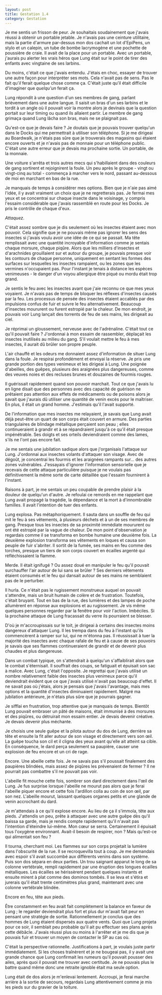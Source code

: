 ```yaml
---
layout: post
title: Gestation 1.4
category: Gestation
---
```


Je me sentis un frisson de peur.
Je souhaitais soudainement que j'avais réussi à obtenir un portable jetable.
Je n'avais pas une ceinture utilitaire, mais la partie d'armure par-dessus mon dos cachait un lot d'EpiPens, un stylo et un calepin, un tube de bombe lacrymogène et une pochette de poussière de craie.
Il avait de la place pour un portable.
Avec un portable, j'aurais pu alerter les vrais héros que Lung était sur le point de tirer des enfants avec vingtaine de ses larbins.

Du moins, c'était ce que j'avais entendu.
J'étais en choc, essayer de trouver une autre façon pour interpréter ses mots.
Cela n'avait pas de sens.
Pas le fait qu'*il* ferait quelque chose comme ça.
C'était juste qu'il était difficile d'imaginer que *quelqu'un* ferait ça.

Lung répondit à une question d'un ses membres de gang, parlant brièvement dans une autre langue.
Il saisit un bras d'un ses larbins et le tordit à un angle où il pouvait voir la montre alors je devinais que la question portait sur leur timing ou quand ils allaient partir.
Le membre de gang grimaça quand Lung lâcha son bras, mais ne se plaignait pas.

Qu'est-ce que je devais faire ?
Je doutais que je pouvais trouver quelqu'un dans le Docks qui me permettrait à utiliser son téléphone.
Si je me dirigeai au Boardwalk, je n'étais pas sûre que je trouverais des magasins qui étaient encore ouverts et je n'avais pas de monnaie pour un téléphone public.
C'était une autre erreur que je devais ma prochaine sortie.
Un portable, de la monnaie.

Une voiture s'arrêta et trois autres mecs qui s'habillaient dans des couleurs de gang sortirent et rejoignirent la foule.
Un peu après le groupe - vingt ou vingt-cinq au total - commença à marcher vers le nord, passant au-dessous de moi en marchant en bas de la rue.

Je manquais de temps à considérer mes options.
Bien que je n'aie pas aimé l'idée, il y avait vraiment un choix que je ne regretterais pas.
Je fermai mes yeux et se concentrai sur chaque insecte dans le voisinage, y compris l'essaim considérable que j'avais rassemblé en route pour les Docks.
Je pris le contrôle de chaque d'eux.

*Attaquez*.

C'était assez sombre que je dis seulement où les insectes étaient avec mon pouvoir.
Cela signifie que je ne pouvais même pas ignorer les sens des insectes si j'avais voulu avoir une idée de ce qui se passait.
Ma tête remplissait avec une quantité incroyable d'information comme je sentais chaque morsure, chaque piqûre.
Alors que les milliers d'insectes et d'arachnides grouillaient sur et autour du groupe, je pouvais presque voir les contours de chaque personne, uniquement en sentant les formes des surfaces sur lesquelles les insectes rampaient, ou les zones que les vermines n'occupaient pas.
Pour l'instant je tenais à distance les espèces venimeuses - le danger d'un voyou allergique être piqué ou mordu était trop grand.

Je sentis le feu avec les insectes avant que j'aie reconnu ce que mes yeux voyaient.
Je n'avais pas de temps de bloquer les réflexes d'insectes causés par la feu.
Les processus de pensée des insectes étaient accablés par des impulsions confus de fuir et suivre le feu alternativement.
Beaucoup d'insectes moururent ou furent estropié par la chaleur.
De mon endroit, je pouvais voir Lung lançait des torrents de feu de ses mains, les dirigeait au ciel. 

Je réprimai un gloussement, nerveuse avec de l'adrénaline.
C'était tout ce qu'il pouvait faire ?
J'ordonnai à mon essaim de rassembler, déplaçait les insectes inutilisés au milieu du gang.
S'il voulait mettre le feu à mes insectes, il aurait dû brûler son propre peuple.

L'air chauffé et les odeurs me donnaient assez d'information de situer Lung dans la foule.
Je respirai profondément et envoyai la réserve.
Je pris une grande portion des types venimeux et les dirigeai à Lung.
Une poignée d'abeilles, des guêpes, plusieurs des araignées plus dangereuses, comme des veuves noies et des recluses brunes et douzaines de fourmis rouges.
 
Il guérissait rapidement quand son pouvoir marchait.
Tout ce que j'avais lu en ligne disait que des personnes avec des capacité de guérison ne prêtaient pas attention aux effets de médicaments ou de poisons alors je savait que j'aurais dû utiliser une quantité de venin excès pour le maîtriser.
En plus, il était un grand homme.
J'estimais qu'il l'avait supporté.

De l'information que mes insectes me relayaient, je savais que Lung avait déjà peut-être un quart de son corps était couvert en armure.
Des parties triangulaires de blindage métallique perçaient son peau ; elles continueraient à grandir et à se répandraient jusqu'à ce qu'il était presque impénétrable.
Ses doigts et ses orteils deviendraient comme des lames, s'ils ne l'ont pas encore fait.

Je me sentais une jubilation sadique alors que j'organisais l'attaque sur Lung.
J'ordonnai aux insectes volants d'attaquer son visage.
Avec de dégoût, je concentrai les fourmis et les araignées rampants sur... des autres zones vulnérables.
J'essayais d'ignorer l'information sensorielle que je recevais de cette attaque particulière puisque je ne voulais pas définitivement la même sorte de carte détaillée que l'essaim fournirent à l'instant.

Raisons à part, je me sentais un peu coupable de prendre plaisir à la douleur de quelqu'un d'autre.
Je refoulai ce remords en me rappelant que Lung avait propagé la tragédie, la dépendance et la mort à d'innombrable familles.
Il avait l'intention de tuer des enfants.

Lung explosa.
Pas métaphoriquement.
Il sauta dans un souffle de feu qui mit le feu à ses vêtements, à plusieurs déchets et à un de ses membres de gang.
Presque tous les insectes de sa proximité immédiate moururent ou ont été estropié par la vague de chaleur.
De mon point d'observation je regardais comme il se transforma en bombe humaine une deuxième fois.
La deuxième explosion transforma ses vêtements en loques et causa son peuple de fuir s'abriter.
Il sortit de la fumée, ses mains en feu comme des torches, presque un tiers de son corps couvert en écailles argenté qui réfléchissaient la flamme.

Merde.
Il était ignifugé ?
Ou assez doué en manipuler le feu qu'il pouvait surchauffer l'air autour de lui sans se brûler ?
Ses derniers vêtements étaient consumés et le feu qui dansait autour de ses mains ne semblaient pas de le perturber.

Il hurla.
Ce n'était pas le rugissement monstrueux auquel on pouvait s'attendre, mais un bruit humain de colère et de frustration.
Toutefois, c'était bruyant.
Tout en bas de la rue, des lumières et des lampes de poche allumèrent en réponse aux explosions et au rugissement.
Je vis même quelques personnes regarder par la fenêtre pour voir l'action.
Imbéciles.
Si la prochaine attaque de Lung fracassait du verre ils pourraient se blesser.

D'où je m'accroupissais sur le toit, je dirigeai à certains des insectes moins dangereux d'attaquer Lung.
Il les trempa dans du feu à l'instant qu'ils commencèrent à ramper sur lui, qui ne m'étonna pas.
Il réussissait à tuer la majorité des insectes avec chaque rafale de feu et à cause de ses pouvoirs je savais que ses flammes continueraient de grandir et de devenir plus chaudes et plus dangereuse.

Dans un combat typique, on s'attendrait à quelqu'un s'affaiblirait alors que le combat s'éternisait.
Il souffrait des coups, se fatiguait et épuisait son sac à malice.
Avec Lung, c'était l'opposite.
Je regrettai que j'avais utilisé un nombre relativement faible des insectes plus venimeux parce qu'il deviendrait évident que ce que j'avais utilisé n'avait pas beaucoup d'effet.
Il ne savait pas où j'étais, alors je pensais que j'avais l'avantage, mais mes options et la quantité d'insectes diminuaient rapidement.
Malgré ma jubilation antérieure, je n'étais plus sûre que je pourrais gagner.

Je sifflai en frustration, trop attentive que je manquais de temps.
Bientôt Lung pouvait embraser un pâté de maisons, était immunisé à des morsures et des piqûres, ou détruirait mon essaim entier.
Je devais devenir créative.
Je devais devenir plus méchante.

Je choisis une seule guêpe et la pilota autour du dos de Lung, derrière sa tête et ensuite la fit aller autour de son visage et directement vers son œil.
La guêpe toucha son cil et il cligna des yeux avant qu'elle ait atteint sa cible.
En conséquence, le dard perça seulement sa paupière, causer une explosion de feu encore et un cri de rage.

Encore.
Une abeille cette fois.
Je ne savais pas s'il poussait finalement des paupières blindées, mais assez de piqûres les prévenaient de fermer ?
Il ne pourrait pas combattre s'il ne pouvait pas voir.

L'abeille fit mouche cette fois, sombrer son dard directement dans l'œil de Lung.
Je fus surprise lorsque l'abeille ne mourut pas alors que je ferai l'abeille piquer encore et cette fois l'ardillon colla au coin de son œil, par son nez.
L'abeille mourut, laissant quelques organes petits et une glande de venin accrochant du dard.

Je m'attendais à ce qu'il explose encore.
Au lieu de ça il s'immola, tête aux pieds.
J'attendis un peu, prête à attaquer avec une autre guêpe dès qu'il baissa sa garde, mais je rendis compte rapidement qu'il n'avait pas l'intention d'éteindre lui-même.
Mon cœur se serra.
Certainement il épuisait tous l'oxygène environnant.
Avait-il besoin de respirer, non ?
Mais qu'est-ce qui alimentait son feu ?

Il tourna, cherchant moi.
Les flammes sur son corps projetait la lumière dans l'obscurité de la rue.
Il se recroquevilla tout à coup.
Je me demandais avec espoir s'il avait succombé aux différents venins dans son système.
Puis son dos sépara en deux parties.
Un trou saignant apparut le long de sa colonne vertébrale, rempli rapidement par une éruption des longues écailles métalliques.
Les écailles se hérissèrent pendant quelques instants et ensuite mirent à plat comme des dominos tombés.
Il se leva et s'étira et jurerais qu'il était trente centimètres plus grand, maintenant avec une colonne vertébrale blindée.

Encore en feu, tête aux pieds.

Être constamment en feu avait fait complètement la balance en faveur de Lung ; le regarder deviendrait plus fort et plus dur m'avait fait peur en pensant une stratégie de sortie.
Rationnellement je conclus que des hommes de Lung étaient dispersés aux quatre vents.
Quoi que Lung projeta pour ce soir, il semblait peu probable qu'il ait pu effectuer ses plans après cette débâcle.
J'avais réussi plus ou moins à l'arrêter et je me dis que je pouvais fuir et trouver un moyen de contacter le SP au cas où. 

C'était la perspective rationnelle.
Justifications à part, je voulais juste partir immédiatement.
Si les choses traînèrent et je ne bougeai pas, il y avait une grande chance que Lung confirmait les rumeurs qu'il pouvait pousser des ailes, après quoi il pouvait me trouver avec certitude.
Je ne pouvais plus le battre quand même donc une retraite ignoble était ma seule option.

Lung était de dos alors je m'enlevai lentement.
Accroupi, je ferai marche arrière à la sortie de secours, regardais Lung attentivement comme je mis les pieds sur du gravier de la toiture.

